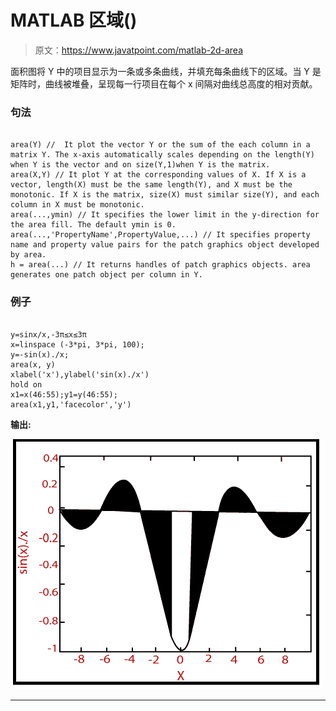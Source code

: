 # MATLAB 区域()

> 原文：<https://www.javatpoint.com/matlab-2d-area>

面积图将 Y 中的项目显示为一条或多条曲线，并填充每条曲线下的区域。当 Y 是矩阵时，曲线被堆叠，呈现每一行项目在每个 x 间隔对曲线总高度的相对贡献。

### 句法

```

area(Y) //  It plot the vector Y or the sum of the each column in a matrix Y. The x-axis automatically scales depending on the length(Y) when Y is the vector and on size(Y,1)when Y is the matrix.
area(X,Y) // It plot Y at the corresponding values of X. If X is a vector, length(X) must be the same length(Y), and X must be the monotonic. If X is the matrix, size(X) must similar size(Y), and each column in X must be monotonic. 
area(...,ymin) // It specifies the lower limit in the y-direction for the area fill. The default ymin is 0.
area(...,'PropertyName',PropertyValue,...) // It specifies property name and property value pairs for the patch graphics object developed by area.
h = area(...) // It returns handles of patch graphics objects. area generates one patch object per column in Y.

```

### 例子

```

y=sinx/x,-3π≤x≤3π
x=linspace (-3*pi, 3*pi, 100);
y=-sin(x)./x;
area(x, y)
xlabel('x'),ylabel('sin(x)./x')
hold on
x1=x(46:55);y1=y(46:55);
area(x1,y1,'facecolor','y')

```

**输出:**

![MATLAB area()](img/03cd99efcb5427055cff02beaeb363bb.png)

* * *